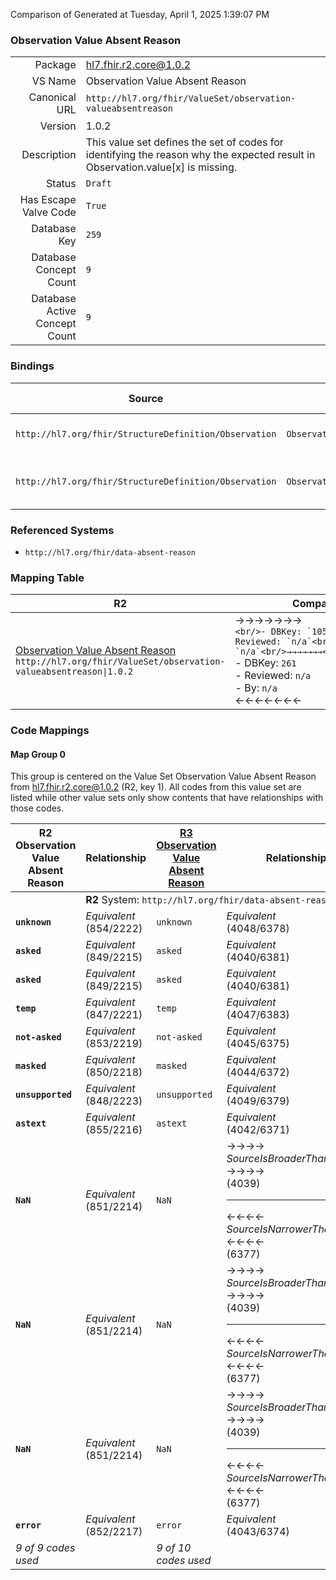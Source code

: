 Comparison of 
Generated at Tuesday, April 1, 2025 1:39:07 PM

### Observation Value Absent Reason

|      |     |
| ---: | --- |
| Package | hl7.fhir.r2.core@1.0.2 |
| VS Name | Observation Value Absent Reason |
| Canonical URL | `http://hl7.org/fhir/ValueSet/observation-valueabsentreason` |
| Version | 1.0.2 |
| Description | This value set defines the set of codes for identifying the reason why the expected result in Observation.value[x] is missing. |
| Status | `Draft` |
| Has Escape Valve Code | `True` |
| Database Key | `259` |
| Database Concept Count | `9` |
| Database Active Concept Count | `9` |
### Bindings

| Source | Element | Binding | Strength | Element Short |
| ------ | ------- | ------- | -------- | ------------- |
| `http://hl7.org/fhir/StructureDefinition/Observation` | `Observation.dataAbsentReason` | `http://hl7.org/fhir/ValueSet/observation-valueabsentreason` | `Extensible` | Why the result is missing |
| `http://hl7.org/fhir/StructureDefinition/Observation` | `Observation.component.dataAbsentReason` | `http://hl7.org/fhir/ValueSet/observation-valueabsentreason` | `Extensible` | Why the component result is missing |

### Referenced Systems

* `http://hl7.org/fhir/data-absent-reason`
### Mapping Table

| R2 | Comparison | R3 | Comparison | R4 | Comparison | R4B | Comparison | R5
| --- | --- | --- | --- | --- | --- | --- | --- | ---
| [Observation Value Absent Reason](/docs/R2/ValueSets/ObservationValueAbsentReason.md)<br/> `http://hl7.org/fhir/ValueSet/observation-valueabsentreason\|1.0.2` | →→→→→→→<br/>``<br/>- DBKey: `105`<br/>- Reviewed: `n/a`<br/>- By: `n/a`<br/>→→→→→→→<hr/>←←←←←←←<br/>``<br/>- DBKey: `261`<br/>- Reviewed: `n/a`<br/>- By: `n/a`<br/>←←←←←←←| [Observation Value Absent Reason](/docs/R3/ValueSets/ObservationValueAbsentReason.md)<br/> `http://hl7.org/fhir/ValueSet/observation-valueabsentreason\|3.0.2` | →→→→→→→<br/>``<br/>- DBKey: `456`<br/>- Reviewed: `n/a`<br/>- By: `n/a`<br/>→→→→→→→<hr/>←←←←←←←<br/>``<br/>- DBKey: `680`<br/>- Reviewed: `n/a`<br/>- By: `n/a`<br/>←←←←←←←| [DataAbsentReason](/docs/R4/ValueSets/DataAbsentReason.md)<br/> `http://hl7.org/fhir/ValueSet/data-absent-reason\|4.0.1` | <br/>*no map*<br/><hr/><br/>*no map*<br/>| | | | 
### Code Mappings


#### Map Group 0

This group is centered on the Value Set Observation Value Absent Reason from hl7.fhir.r2.core@1.0.2 (R2, key 1).
All codes from this value set are listed while other value sets only show contents that have relationships with those codes.

| R2 Observation Value Absent Reason| Relationship | [R3 Observation Value Absent Reason](/docs/R3/ValueSets/ObservationValueAbsentReason.md)| Relationship | [R4 DataAbsentReason](/docs/R4/ValueSets/DataAbsentReason.md)| Relationship | *No Map* | Relationship | *No Map* 
| --- | --- | --- | --- | --- | --- | --- | --- | ---
| <td colspan="8">**R2** System: `http://hl7.org/fhir/data-absent-reason`
| **`unknown`**| _Equivalent_ <br/>(854/2222)| `unknown`| _Equivalent_ <br/>(4048/6378)| `unknown`| | | | | 
| **`asked`**| _Equivalent_ <br/>(849/2215)| `asked`| _Equivalent_ <br/>(4040/6381)| `asked-unknown`| | | | | 
| **`asked`**| _Equivalent_ <br/>(849/2215)| `asked`| _Equivalent_ <br/>(4040/6381)| `asked-declined`| | | | | 
| **`temp`**| _Equivalent_ <br/>(847/2221)| `temp`| _Equivalent_ <br/>(4047/6383)| `temp-unknown`| | | | | 
| **`not-asked`**| _Equivalent_ <br/>(853/2219)| `not-asked`| _Equivalent_ <br/>(4045/6375)| `not-asked`| | | | | 
| **`masked`**| _Equivalent_ <br/>(850/2218)| `masked`| _Equivalent_ <br/>(4044/6372)| `masked`| | | | | 
| **`unsupported`**| _Equivalent_ <br/>(848/2223)| `unsupported`| _Equivalent_ <br/>(4049/6379)| `unsupported`| | | | | 
| **`astext`**| _Equivalent_ <br/>(855/2216)| `astext`| _Equivalent_ <br/>(4042/6371)| `as-text`| | | | | 
| **`NaN`**| _Equivalent_ <br/>(851/2214)| `NaN`| →→→→ _SourceIsBroaderThanTarget_ →→→→ <br/>(4039)<hr/>←←←← _SourceIsNarrowerThanTarget_ ←←←← <br/>(6377) | `not-a-number`| | | | | 
| **`NaN`**| _Equivalent_ <br/>(851/2214)| `NaN`| →→→→ _SourceIsBroaderThanTarget_ →→→→ <br/>(4039)<hr/>←←←← _SourceIsNarrowerThanTarget_ ←←←← <br/>(6377) | `negative-infinity`| | | | | 
| **`NaN`**| _Equivalent_ <br/>(851/2214)| `NaN`| →→→→ _SourceIsBroaderThanTarget_ →→→→ <br/>(4039)<hr/>←←←← _SourceIsNarrowerThanTarget_ ←←←← <br/>(6377) | `positive-infinity`| | | | | 
| **`error`**| _Equivalent_ <br/>(852/2217)| `error`| _Equivalent_ <br/>(4043/6374)| `error`| | | | | 
| *9 of 9 codes used* | | *9 of 10 codes used* | | *12 of 15 codes used* | | | | 

